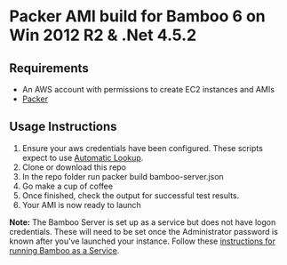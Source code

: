 # Packer AMI build for Bamboo 6 on Win 2012 R2 & .Net 4.5.2

## Requirements
* An AWS account with permissions to create EC2 instances and AMIs
* [Packer](https://www.packer.io/)

## Usage Instructions

1. Ensure your aws credentials have been configured.  These scripts expect to use [Automatic Lookup](https://www.packer.io/docs/builders/amazon.html#specifying-amazon-credentials).
1. Clone or download this repo
1. In the repo folder run 
    packer build bamboo-server.json
1. Go make a cup of coffee
1. Once finished, check the output for successful test results.
1. Your AMI is now ready to launch

**Note:** The Bamboo Server is set up as a service but does not have logon credentials.  These will need to be set once the Administrator password is known after you've launched your instance.  Follow these [instructions for running Bamboo as a Service](https://confluence.atlassian.com/bamkb/running-bamboo-as-a-windows-service-troubleshooting-guide-420973231.html).